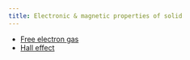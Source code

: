 ```yaml
---
title: Electronic & magnetic properties of solid
---
```


- [Free electron gas](free-electron-gas)
- [Hall effect](hall-effect)